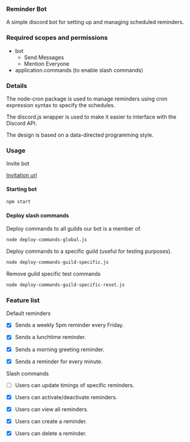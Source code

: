 
### Reminder Bot 

A simple discord bot for setting up and managing scheduled reminders.

### Required scopes and permissions

- bot 
	- Send Messages
	- Mention Everyone
- application.commands (to enable slash commands)

### Details 

The node-cron package is used to manage reminders using cron expression syntax to specify the schedules.

The discord.js wrapper is used to make it easier to interface with the Discord API.

The design is based on a data-directed programming style.

### Usage 

Invite bot

[Invitation url](https://discord.com/oauth2/authorize?client_id=1036686395797934121&permissions=133120&scope=bot%20applications.commands)

#### Starting bot 

```bash 
npm start 
``` 

#### Deploy slash commands 

Deploy commands to all guilds our bot is a member of.

```bash
node deploy-commands-global.js
```

Deploy commands to a specific guild (useful for testing purposes).


```bash
node deploy-commands-guild-specific.js 
```

Remove guild specific test commands

```bash
node deploy-commands-guild-specific-reset.js
```

### Feature list 

Default reminders 

- [x] Sends a weekly 5pm reminder every Friday.
- [x] Sends a lunchtime reminder. 
- [x] Sends a morning greeting reminder. 
- [x] Sends a reminder for every minute.
 

Slash commands

 - [ ] Users can update timings of specific reminders.
 - [x] Users can activate/deactivate reminders.
 - [x] Users can view all reminders.
 - [x] Users can create a reminder.
 - [x] Users can delete a reminder.




